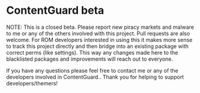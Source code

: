 # ContentGuard beta

NOTE:
This is a closed beta.  Please report new piracy markets and malware to me or any of the others involved 
with this project.  Pull requests are also welcome. For ROM developers interested in using this it makes 
more sense to track this project directly and then bridge into an existing package with correct perms 
(like settings).  This way any changes made here to the blacklisted packages and improvements will reach out 
to everyone.

If you have any questions please feel free to contact me or any of the developers involved in ContentGuard..
Thank you for helping to support developers/themers!
